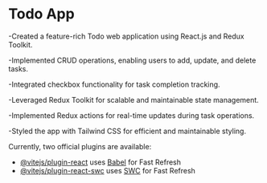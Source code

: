 # Todo App

-Created a feature-rich Todo web application using React.js and Redux Toolkit.

-Implemented CRUD operations, enabling users to add, update, and delete tasks.

-Integrated checkbox functionality for task completion tracking.

-Leveraged Redux Toolkit for scalable and maintainable state management.

-Implemented Redux actions for real-time updates during task operations.

-Styled the app with Tailwind CSS for efficient and maintainable styling.

Currently, two official plugins are available:

- [@vitejs/plugin-react](https://github.com/vitejs/vite-plugin-react/blob/main/packages/plugin-react/README.md) uses [Babel](https://babeljs.io/) for Fast Refresh
- [@vitejs/plugin-react-swc](https://github.com/vitejs/vite-plugin-react-swc) uses [SWC](https://swc.rs/) for Fast Refresh
